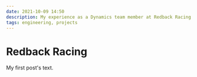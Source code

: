 ```yaml
---
date: 2021-10-09 14:50
description: My experience as a Dynamics team member at Redback Racing.
tags: engineering, projects
---
```

# Redback Racing

My first post's text.


